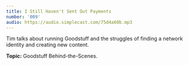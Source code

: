 ```yaml
---
title: I Still Haven't Sent Out Payments
number: '009'
audio: https://audio.simplecast.com/75d4a60b.mp3
---
```

Tim talks about running Goodstuff and the struggles of finding a network identity and creating new content.

**Topic:** Goodstuff Behind-the-Scenes.
